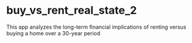 # buy_vs_rent_real_state_2
This app analyzes the long-term financial implications of renting versus buying a home over a 30-year period
